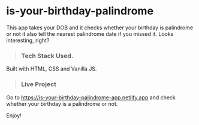 # **is-your-birthday-palindrome**
This app takes your DOB and it checks whether your birthday is palindrome or not it also tell the nearest palindrome date if you missed it. Looks interesting, right? 

>### Tech Stack Used.
Built with HTML, CSS and Vanilla JS.

>### Live Project
Go to https://is-your-birthday-palindrome-app.netlify.app and check whether your birthday is a palindrome or not.

Enjoy!
